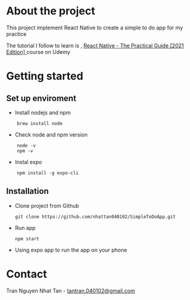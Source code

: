 # About the project

This project implement React Native to create a simple to do app for my practice

The tutorial I follow to learn is , <a href="https://www.udemy.com/course/react-native-the-practical-guide/"> React Native - The Practical Guide [2021 Edition] </a> course on Udemy

# Getting started

## Set up enviroment
- Install nodejs and npm 
```
    brew install node
```

- Check node and npm version
```
    node -v
    npm -v
```

- Instal expo
```
    npm install -g expo-cli
``` 

## Installation

- Clone project from Github
    ```
    git clone https://github.com/nhattan040102/SimpleToDoApp.git
    ```
- Run app
    ```
    npm start
    ```
- Using expo app to run the app on your phone



# Contact
Tran Nguyen Nhat Tan - tantran.040102@gmail.com
